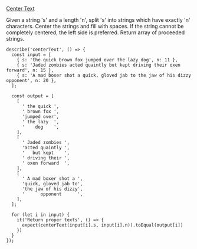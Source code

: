 [Center Text](https://www.notion.so/Center-Text-a4b469d44f9c4985875494891ba53811)

Given a string 's' and a length 'n', split 's' into strings which have exactly 'n' characters. Center the strings and fill with spaces. If the string cannot be completely centered, the left side is preferred. Return array of proceeded strings.

    describe('centerText', () => {
      const input = [
        { s: 'the quick brown fox jumped over the lazy dog', n: 11 },
        { s: 'Jaded zombies acted quaintly but kept driving their oxen forward', n: 15 },
        { s: 'A mad boxer shot a quick, gloved jab to the jaw of his dizzy opponent', n: 20 },
      ];
    
      const output = [
        [
          ' the quick ',
          ' brown fox ',
          'jumped over',
          ' the lazy  ',
          '    dog    ',
        ],
        [
          ' Jaded zombies ',
          'acted quaintly ',
          '   but kept    ',
          ' driving their ',
          ' oxen forward  ',
        ],
        [
          ' A mad boxer shot a ',
          'quick, gloved jab to',
          'the jaw of his dizzy',
          '      opponent      ',
        ],
      ];
    
      for (let i in input) {
        it('Return proper texts', () => {
          expect(centerText(input[i].s, input[i].n)).toEqual(output[i])
        })
      }
    });
